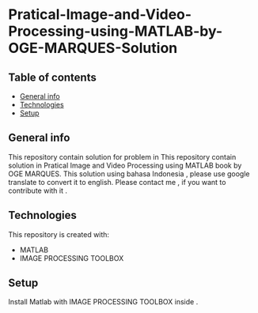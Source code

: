 # Pratical-Image-and-Video-Processing-using-MATLAB-by-OGE-MARQUES-Solution

## Table of contents
* [General info](#general-info)
* [Technologies](#technologies)
* [Setup](#setup)

## General info
This repository contain solution for problem in This repository contain solution in Pratical Image and Video Processing using MATLAB book by OGE MARQUES. This solution using bahasa Indonesia , please use google translate to convert it to english. Please contact me , if you want to contribute with it .

## Technologies
This repository is created with:
* MATLAB 
* IMAGE PROCESSING TOOLBOX
	
## Setup
Install Matlab with IMAGE PROCESSING TOOLBOX inside .
